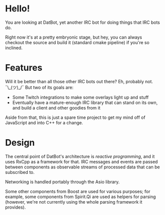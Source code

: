 # Hello!

You are looking at DatBot, yet another IRC bot for doing things that IRC bots do.

Right now it's at a pretty embryonic stage, but hey, you can always checkout the source and build it (standard cmake pipeline) if
you're so inclined.

# Features
Will it be better than all those other IRC bots out there? Eh, probably not. ¯\\\_(ツ)_/¯ But two of its goals are:
* Some Twitch integrations to make some overlays light up and stuff
* Eventually have a mature-enough IRC library that can stand on its own, and build a client and other goodies from it

Aside from that, this is just a spare time project to get my mind off of JavaScript and into C++ for a change.

# Design
The central point of DatBot's architecture is _reactive programming_, and it uses RxCpp as a framework for that.
IRC messages and events are passed between components as observable streams of processed data that can be subscribed to.

Networking is handled portably through the Asio library.

Some other components from Boost are used for various purposes; for example, some components from Spirit.Qi are used as helpers for
parsing (however, we're not currently using the whole parsing framework it provides).
